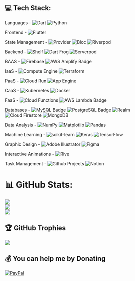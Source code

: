 ## 💻 Tech Stack:

Languages - ![Dart](https://img.shields.io/badge/dart-%230175C2.svg?&style=for-the-badgec&logo=dart) ![Python](https://img.shields.io/badge/python-3670A0?&style=for-the-badge&logo=python&logoColor=ffdd54) 

Frontend - ![Flutter](https://img.shields.io/badge/Flutter-%2302569B.svg?style=for-the-badge&logo=Flutter)

State Management - ![Provider](https://custom-icon-badges.demolab.com/badge/Provider-E2F4C5.svg?logo=provider) ![Bloc](https://custom-icon-badges.demolab.com/badge/Bloc-496989.svg?logo=bloc) ![Riverpod](https://custom-icon-badges.demolab.com/badge/Riverpod-58A399.svg?logo=riverpod) 

Backend - ![Shelf](https://custom-icon-badges.demolab.com/badge/Shelf-ACE2E1.svg?logo=shelf) ![Dart Frog](https://custom-icon-badges.demolab.com/badge/Dart%20Frog-B799FF.svg?logo=frog) ![Serverpod](https://custom-icon-badges.demolab.com/badge/Serverpod-E2F4C5.svg?logo=serverpod)

BAAS - ![Firebase](https://img.shields.io/badge/firebase-%23039BE5.svg?style=for-the-badge&logo=firebase) ![AWS Amplify Badge](https://img.shields.io/badge/AWS%20Amplify-F90?logo=awsamplify&logoColor=fff&style=for-the-badge)

IaaS - ![Compute Engine](https://custom-icon-badges.demolab.com/badge/Compute%20Engine-red.svg?logo=computeengine)  ![Terraform](https://img.shields.io/badge/terraform-%235835CC.svg?style=for-the-badge&logo=terraform)

PaaS - ![Cloud Run](https://custom-icon-badges.demolab.com/badge/Cloud%20Run-836FFF.svg?logo=cloudrun) ![App Engine](https://custom-icon-badges.demolab.com/badge/App%20Engine-E178C5.svg?logo=appengine) 

CaaS - ![Kubernetes](https://img.shields.io/badge/kubernetes-%B6FFFA.svg?style=for-the-badge&logo=kubernetes) ![Docker](https://img.shields.io/badge/docker-%230db7ed.svg?style=for-the-badge&logo=docker) 

FaaS -  ![Cloud Functions](https://custom-icon-badges.demolab.com/badge/Cloud%20Functions-0EA293.svg?logo=cloudfunctions&style=for-the-badge) ![AWS Lambda Badge](https://img.shields.io/badge/AWS%20Lambda-F90?logo=awslambda&logoColor=fff&style=for-the-badge)

Databases - ![MySQL Badge](https://img.shields.io/badge/MySQL-4479A1?logo=mysql&logoColor=fff&style=for-the-badge) ![PostgreSQL Badge](https://img.shields.io/badge/PostgreSQL-4169E1?logo=postgresql&logoColor=fff&style=for-the-badge) ![Realm](https://img.shields.io/badge/Realm-39477F?logo=realm&logoColor=fff&style=for-the-badge)  ![Cloud Firestore](https://custom-icon-badges.demolab.com/badge/Cloud%20Firestore-EFBC9B.svg?logo=firestore&style=for-the-badge) ![MongoDB](https://img.shields.io/badge/MongoDB-%234ea94b.svg?style=for-the-badge&logo=mongodb) 

Data Analysis - ![NumPy](https://img.shields.io/badge/numpy-%23013243.svg?style=for-the-badge&logo=numpy) ![Matplotlib](https://img.shields.io/badge/Matplotlib-%23ffffff.svg?style=for-the-badge&logo=Matplotlib&logoColor=black)  ![Pandas](https://img.shields.io/badge/pandas-%23150458.svg?style=for-the-badge&logo=pandas)

Machine Learning -  ![scikit-learn](https://img.shields.io/badge/scikit--learn-%23F7931E.svg?style=for-the-badge&logo=scikit-learn) ![Keras](https://img.shields.io/badge/Keras-%23D00000.svg?style=for-the-badge&logo=Keras) ![TensorFlow](https://img.shields.io/badge/TensorFlow-%23FF6F00.svg?style=for-the-badge&logo=TensorFlow) 

Graphic Design - ![Adobe Illustrator](https://img.shields.io/badge/adobe%20illustrator-%23FF9A00.svg?style=for-the-badge&logo=adobe%20illustrator) ![Figma](https://img.shields.io/badge/figma-%23F24E1E.svg?style=for-the-badge&logo=figma)

Interactive Animations - ![Rive](https://img.shields.io/badge/Rive-1D1D1D?logo=rive&logoColor=fff&style=for-the-badge)
  
Task Management - ![Github Projects](https://custom-icon-badges.demolab.com/badge/Github%20Projects-red.svg?logo=projects) ![Notion](https://img.shields.io/badge/Notion-%23000000.svg?style=for-the-badge&logo=notion) 

# 📊 GitHub Stats:
![](https://github-readme-stats.vercel.app/api?username=kaljitism&theme=blueberry&hide_border=false&include_all_commits=false&count_private=false)<br/>
![](https://github-readme-streak-stats.herokuapp.com/?user=kaljitism&theme=blueberry&hide_border=false)<br/>
![](https://github-readme-stats.vercel.app/api/top-langs/?username=kaljitism&theme=blueberry&hide_border=false&include_all_commits=false&count_private=false&layout=compact)

## 🏆 GitHub Trophies
![](https://github-profile-trophy.vercel.app/?username=kaljitism&theme=onedark&no-frame=false&no-bg=true&margin-w=4)

## 💰 You can help me by Donating
[![PayPal](https://img.shields.io/badge/PayPal-00457C?style=for-the-badge&logo=paypal)](https://paypal.me/kaljitism) 
